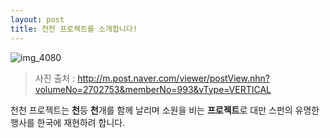 ```yaml
---
layout: post
title: 천천 프로젝트를 소개합니다!
---
```


![img_4080](https://cloud.githubusercontent.com/assets/16463411/12019990/4e896ab4-adba-11e5-928b-4145cbc43e31.jpg)
>사진 출처 : http://m.post.naver.com/viewer/postView.nhn?volumeNo=2702753&memberNo=993&vType=VERTICAL

천천 프로젝트는 **천**등 **천**개를 함께 날리며 소원을 비는 **프로젝트**로 대만 스펀의 유명한 행사를 한국에 재현하려 합니다.

